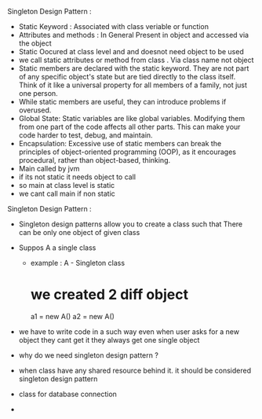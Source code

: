 Singleton Design Pattern :  

- Static Keyword : Associated with class veriable or function 
- Attributes and methods : In General Present in object and accessed via the object 
- Static Oocured at class level and  and doesnot need object to be used 
- we call static attributes or method from class . Via class name not object 
- Static members are declared with the static keyword. They are not part of any specific object's state but are tied directly to the class itself. Think of it like a universal property for all members of a family, not just one person.
- While static members are useful, they can introduce problems if overused.
- Global State: Static variables are like global variables. Modifying them from one part of the code affects all other parts. This can make your code harder to test, debug, and maintain.
- Encapsulation: Excessive use of static members can break the principles of object-oriented programming (OOP), as it encourages procedural, rather than object-based, thinking.
- Main called by jvm 
- if its not static it needs object to call 
- so main at class level is static 
- we cant call main if non static 

Singleton Design Pattern :

- Singleton design patterns allow you to create a class such that There can be only one object of given class 
- Suppos A a single class 
    - example :
        A - Singleton class 
        # we created 2 diff object 
        a1 = new A()
        a2 = new A()

- we have to write code in a such way even when user asks for a new object they cant get it they always get  one single object 

- why do we need singleton design pattern ?
- when class have any shared resource behind it. it should be considered singleton design pattern 
- class for database connection 
- 

 